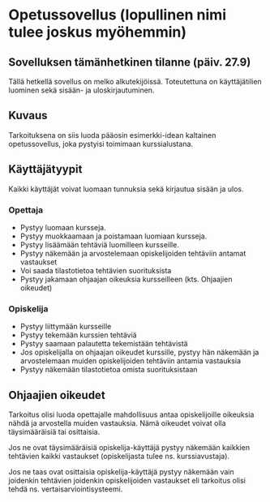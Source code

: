 # Opetussovellus (lopullinen nimi tulee joskus myöhemmin)

## Sovelluksen tämänhetkinen tilanne (päiv. 27.9)
Tällä hetkellä sovellus on melko alkutekijöissä. Toteutettuna on käyttäjätilien luominen sekä sisään- ja uloskirjautuminen.

## Kuvaus
Tarkoituksena on siis luoda pääosin esimerkki-idean kaltainen opetussovellus, joka pystyisi toimimaan kurssialustana. 
## Käyttäjätyypit
Kaikki käyttäjät voivat luomaan tunnuksia sekä kirjautua sisään ja ulos.
### Opettaja
  - Pystyy luomaan kursseja.
  - Pystyy muokkaamaan ja poistamaan luomiaan kursseja.
  - Pystyy lisäämään tehtäviä luomilleen kursseille.
  - Pystyy näkemään ja arvostelemaan opiskelijoiden tehtäviin antamat vastaukset
  - Voi saada tilastotietoa tehtävien suorituksista
  - Pystyy jakamaan ohjaajan oikeuksia kursseilleen (kts. Ohjaajien oikeudet)
    
### Opiskelija
  - Pystyy liittymään kursseille
  - Pystyy tekemään kurssien tehtäviä
  - Pystyy saamaan palautetta tekemistään tehtävistä
  - Jos opiskelijalla on ohjaajan oikeudet kurssille, pystyy hän näkemään ja arvostelemaan muiden opiskelijoiden tehtäviin antamia vastauksia
  - Pystyy näkemään tilastotietoa omista suorituksistaan

  ## Ohjaajien oikeudet
  Tarkoitus olisi luoda opettajalle mahdollisuus antaa opiskelijoille oikeuksia nähdä ja arvostella muiden vastauksia. Nämä oikeudet voivat olla täysimääräisiä tai osittaisia. 
  
  Jos ne ovat täysimääräisiä opiskelija-käyttäjä pystyy näkemään kaikkien tehtävien kaikki vastaukset (opiskelijasta tulee ns. kurssiavustaja). 
  
  Jos ne taas ovat osittaisia opiskelija-käyttäjä pystyy näkemään vain joidenkin tehtävien joidenkin opiskelijoiden vastaukset eli tarkoitus olisi tehdä ns. vertaisarviointisysteemi.
  
